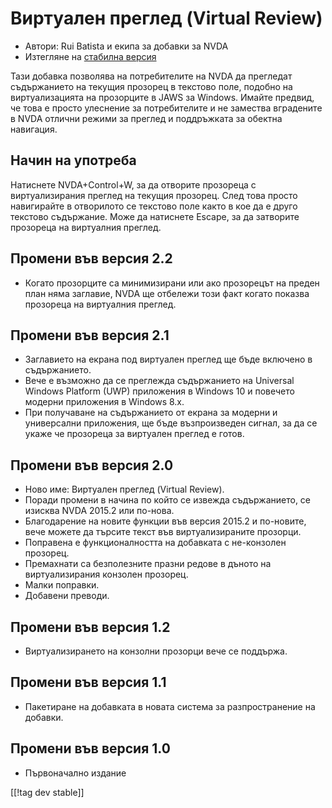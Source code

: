 # Виртуален преглед (Virtual Review) #

* Автори: Rui Batista и екипа за добавки за NVDA
* Изтегляне на [стабилна версия][1]

Тази добавка позволява на потребителите на NVDA да прегледат съдържанието на
текущия прозорец в текстово поле, подобно на виртуализацията на прозорците в
JAWS за Windows. Имайте предвид, че това е просто улеснение за потребителите
и не замества вградените в NVDA отлични режими за преглед и поддръжката за
обектна навигация.

## Начин на употреба ##

Натиснете NVDA+Control+W, за да отворите прозореца с виртуализирания преглед
на текущия прозорец. След това просто навигирайте в отворилото се текстово
поле както в кое да е друго текстово съдържание. Може да натиснете Escape,
за да затворите прозореца на виртуалния преглед.

## Промени във версия 2.2

* Когато прозорците са минимизирани или ако прозорецът на преден план няма
  заглавие, NVDA ще отбележи този факт когато показва прозореца на
  виртуалния преглед.

## Промени във версия 2.1

* Заглавието на екрана под виртуален преглед ще бъде включено в
  съдържанието.
* Вече е възможно да се преглежда съдържанието на Universal Windows Platform
  (UWP) приложения в Windows 10 и повечето модерни приложения в Windows 8.x.
* При получаване на съдържанието от екрана за модерни и универсални
  приложения, ще бъде възпроизведен сигнал, за да се укаже че прозореца за
  виртуален преглед е готов.

## Промени във версия 2.0

* Ново име: Виртуален преглед (Virtual Review).
* Поради промени в начина по който се извежда съдържанието, се изисква NVDA
  2015.2 или по-нова.
* Благодарение на новите функции във версия 2015.2 и по-новите, вече можете
  да търсите текст във виртуализираните прозорци.
* Поправена е функционалността на добавката с не-конзолен прозорец.
* Премахнати са безполезните празни редове в дъното на виртуализирания
  конзолен прозорец.
* Малки поправки.
* Добавени преводи.

## Промени във версия 1.2

* Виртуализирането на конзолни прозорци вече се поддържа.

## Промени във версия 1.1

* Пакетиране на добавката в новата система за разпространение на добавки.

## Промени във версия 1.0

* Първоначално издание

[[!tag dev stable]]

[1]: https://github.com/ruifontes/virtualReview/releases/download/2024.01.07/virtualRevision-2024.01.07.nvda-addon
